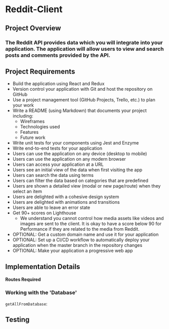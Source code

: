# Reddit-Client

## Project Overview
### The Reddit API provides data which you will integrate into your application. The application will allow users to view and search posts and comments provided by the API. 

## Project Requirements
* Build the application using React and Redux 
* Version control your application with Git and host the repository on GitHub 
* Use a project management tool (GitHub Projects, Trello, etc.) to plan your work 
* Write a README (using Markdown) that documents your project including:
    * Wireframes
    * Technologies used
    * Features
    * Future work
* Write unit tests for your components using Jest and Enzyme 
* Write end-to-end tests for your application 
* Users can use the application on any device (desktop to mobile) 
* Users can use the application on any modern browser 
* Users can access your application at a URL 
* Users see an initial view of the data when first visiting the app 
* Users can search the data using terms 
* Users can filter the data based on categories that are predefined 
* Users are shown a detailed view (modal or new page/route) when they select an item 
* Users are delighted with a cohesive design system 
* Users are delighted with animations and transitions 
* Users are able to leave an error state 
* Get 90+ scores on Lighthouse
    * We understand you cannot control how media assets like videos and images are sent to the client. It is okay to have a score below 90 for Performance if they are related to the media from Reddit.
* OPTIONAL: Get a custom domain name and use it for your application 
* OPTIONAL: Set up a CI/CD workflow to automatically deploy your application when the master branch in the repository changes 
* OPTIONAL: Make your application a progressive web app 

## Implementation Details

#### Routes Required

### Working with the 'Database'

`getAllFromDatabase`:

## Testing
